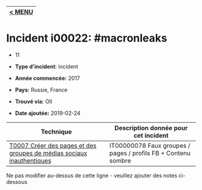 |[< MENU](../README.md)|
|---|
# Incident i00022: #macronleaks

* 11

* **Type d'incident**: incident

* **Année commencée:** 2017

* **Pays:** Russie, France

* **Trouvé via:** OII

* **Date ajoutée:** 2019-02-24
 

|Technique |Description donnée pour cet incident |
|--------- |------------------------- |
|[T0007 Créer des pages et des groupes de médias sociaux inauthentiques](../../generated_pages/techniques/T0007.md) |IT00000078 Faux groupes / pages / profils FB + Contenu sombre |


Ne pas modifier au-dessus de cette ligne - veuillez ajouter des notes ci-dessous